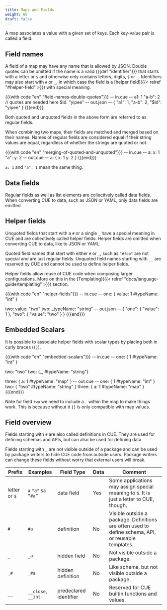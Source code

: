```yaml
---
title: Maps and Fields
weight: 60
draft: false
---
```


A map associates a value with a given set of keys. Each key-value pair is called
a field.

## Field names

A field of a map may have any name that is allowed by JSON.
Double quotes can be omitted if the name is a valid {{{def "identifier"}}}
that starts with a letter or `$` and otherwise only contains letters, digits,
`$` or `_`.
Identifiers may also start with `#` or `_`, in which case the field is a
[helper field]({{< relref "#helper-field" >}}) with special meaning.

{{{with code "en" "field-names-double-quotes"}}}
-- in.cue --
a1:    1
"a-b": 2 // quotes are needed here
$id:   "yipee"
-- out.json --
{
    "a1": 1,
    "a-b": 2,
    "$id": "yipee"
}
{{{end}}}

Both quoted and unquoted fields in the above form are referred to as regular
fields.

When combining two maps, their fields are matched and merged based on their
names.
Names of regular fields are considered equal if their string values are equal,
regardless of whether the strings are quoted or not.

{{{with code "en" "merging-of-quoted-and-unquoted"}}}
-- in.cue --
a: x:   1
"a": y: 2
-- out.cue --
a: {
    x: 1
    y: 2
}
{{{end}}}

`a: 1` and `"a": 1` mean the same thing.

## Data fields

Regular fields as well as list elements are collectively called data fields.
When converting CUE to data, such as JSON or YAML, only data fields are emitted.

## Helper fields

Unquoted fields that start with a `#` or a single `_` have a special meaning in
CUE and are collectively called helper fields.
Helper fields are omitted when converting CUE to data, like to JSON or YAML.

Quoted field names that start with either `#` or `_`, such as `"#foo"` are not
special and are just regular fields.
Unquoted field names starting with `__` are reserved by CUE and cannot be used
to define helper fields.

Helper fields allow reuse of CUE code when composing larger configurations.
More on this in the
[Templating]({{< relref "docs/language-guide/templating" >}}) section.

{{{with code "en" "helper-fields"}}}
-- in.cue --
one: {
	value:     1
	#typeName: "int"
}

two: value:     "two"
two: _typeName: "string"
-- out.json --
{
    "one": {
        "value": 1
    },
    "two": {
        "value": "two"
    }
}
{{{end}}}

## Embedded Scalars

It is possible to associate helper fields with scalar types by placing both in
curly braces (`{}`).

{{{with code "en" "embedded-scalars"}}}
-- in.cue --
one: {
	1
	#typeName: "int"
}

two: "two"
two: {_, #typeName: "string"}

three: {
	a:         1
	#typeName: "map"
}
-- out.cue --
one: {
    1
    #typeName: "int"
}
two: {
    "two"
    #typeName: "string"
}
three: {
    a:         1
    #typeName: "map"
}
{{{end}}}

Note for field `two` we need to include a `_` within the map to make things
work.
This is because without it `{}` is only compatible with map values.

## Field overview

Fields starting with `#` are also called definitions in CUE.
They are used for defining schemas and APIs, but can also be used for defining
data.

Fields starting with `_` are not visible outside of a package and can be used by
package writers to hide CUE code from outside users.
Package writers can change these fields without worry that external users will
break.

| Prefix | Examples | Field Type | Data | Comment |
| --- | --- | --- | --- | --- |
| letter or `$` | `a` `"a"` `$a` `”#a”` | data field | Yes | Some applications may assign special meaning to `$`. It is just a letter to CUE, though. |
| `#` | `#a` | definition | No | Visible outside a package. Definitions are often used to define schema, API, or reusable templates. |
| `_` | `_a` | hidden field | No | Not visible outside a package. |
| `_#` | `_#a` | hidden definition | No | Like schema, but not visible outside a package. |
| `__` | `__close`, `__int` | predeclared identifier | No | Reserved for CUE builtin functions and values. |
